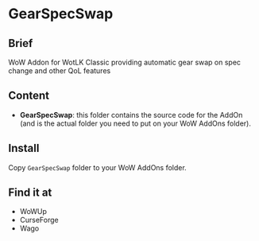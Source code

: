 # GearSpecSwap

## Brief

WoW Addon for WotLK Classic providing automatic gear swap on spec change and other QoL features

## Content

* __GearSpecSwap__: this folder contains the source code for the AddOn (and is the actual folder you need to put on your WoW AddOns folder).

## Install

Copy `GearSpecSwap` folder to your WoW AddOns folder.

## Find it at

- WoWUp
- CurseForge
- Wago